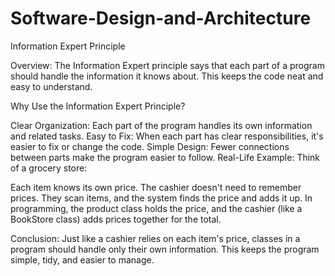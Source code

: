 # Software-Design-and-Architecture
Information Expert Principle

Overview: The Information Expert principle says that each part of a program should handle the information it knows about. This keeps the code neat and easy to understand.

Why Use the Information Expert Principle?

Clear Organization: Each part of the program handles its own information and related tasks.
Easy to Fix: When each part has clear responsibilities, it's easier to fix or change the code.
Simple Design: Fewer connections between parts make the program easier to follow.
Real-Life Example: Think of a grocery store:

Each item knows its own price.
The cashier doesn't need to remember prices. They scan items, and the system finds the price and adds it up.
In programming, the product class holds the price, and the cashier (like a BookStore class) adds prices together for the total.

Conclusion: Just like a cashier relies on each item's price, classes in a program should handle only their own information. This keeps the program simple, tidy, and easier to manage.
